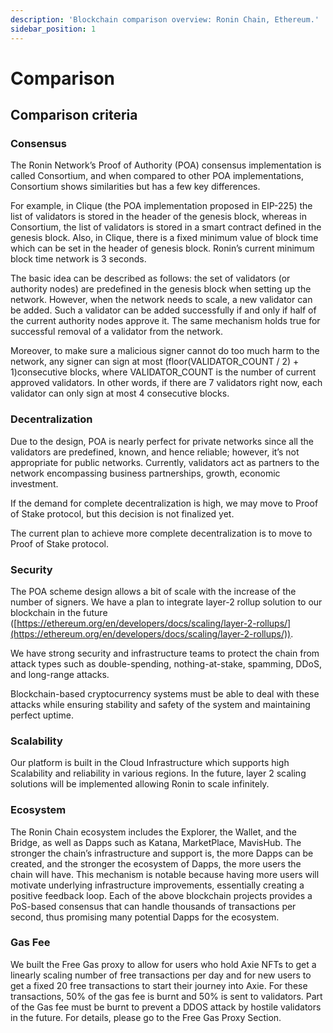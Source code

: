 ```yaml
---
description: 'Blockchain comparison overview: Ronin Chain, Ethereum.'
sidebar_position: 1
---
```


# Comparison

## Comparison criteria <a href="#4c41" id="4c41"></a>

### Consensus <a href="#2ab4" id="2ab4"></a>

The Ronin Network’s Proof of Authority (POA) consensus implementation is called Consortium, and when compared to other POA implementations, Consortium shows similarities but has a few key differences. 

For example, in Clique (the POA implementation proposed in EIP-225) the list of validators is stored in the header of the genesis block, whereas in Consortium, the list of validators is stored in a smart contract defined in the genesis block. Also, in Clique, there is a fixed minimum value of block time which can be set in the header of genesis block. Ronin’s current minimum block time network is 3 seconds. 

The basic idea can be described as follows: the set of validators (or authority nodes) are predefined in the genesis block when setting up the network. However, when the network needs to scale, a new validator can be added. Such a validator can be added successfully if and only if half of the current authority nodes approve it. The same mechanism holds true for successful removal of a validator from the network.

Moreover, to make sure a malicious signer cannot do too much harm to the network, any signer can sign at most (floor(VALIDATOR_COUNT / 2) + 1)consecutive blocks, where VALIDATOR_COUNT is the number of current approved validators. In other words, if there are 7 validators right now, each validator can only sign at most 4 consecutive blocks.

### Decentralization <a href="#4da0" id="4da0"></a>

Due to the design, POA is nearly perfect for private networks since all the validators are predefined, known, and hence reliable; however, it’s not appropriate for public networks. Currently, validators act as partners to the network encompassing business partnerships, growth, economic investment.

If the demand for complete decentralization is high, we may move to Proof of Stake protocol, but this decision is not finalized yet.

The current plan to achieve more complete decentralization is to move to Proof of Stake protocol.

### Security

The POA scheme design allows a bit of scale with the increase of the number of signers. We have a plan to integrate layer-2 rollup solution to our blockchain in the future ([https://ethereum.org/en/developers/docs/scaling/layer-2-rollups/](https://ethereum.org/en/developers/docs/scaling/layer-2-rollups/)).

We have strong security and infrastructure teams to protect the chain from attack types such as double-spending, nothing-at-stake, spamming, DDoS, and long-range attacks. 

Blockchain-based cryptocurrency systems must be able to deal with these attacks while ensuring stability and safety of the system and maintaining perfect uptime.

### Scalability <a href="#55b8" id="55b8"></a>

Our platform is built in the Cloud Infrastructure which supports high Scalability and reliability in various regions. In the future, layer 2 scaling solutions will be implemented allowing Ronin to scale infinitely. 

### Ecosystem <a href="#08c1" id="08c1"></a>

The Ronin Chain ecosystem includes the Explorer, the Wallet, and the Bridge, as well as Dapps such as Katana, MarketPlace, MavisHub. The stronger the chain’s infrastructure and support is, the more Dapps can be created, and the stronger the ecosystem of Dapps, the more users the chain will have. This mechanism is notable because having more users will motivate underlying infrastructure improvements, essentially creating a positive feedback loop. Each of the above blockchain projects provides a PoS-based consensus that can handle thousands of transactions per second, thus promising many potential Dapps for the ecosystem.


### Gas Fee

We built the Free Gas proxy to allow for users who hold Axie NFTs to get a linearly scaling number of free transactions per day and for new users to get a fixed 20 free transactions to start their journey into Axie. For these transactions, 50% of the gas fee is burnt and 50% is sent to validators. Part of the Gas fee must be burnt to prevent a DDOS attack by hostile validators in the future. For details, please go to the Free Gas Proxy Section.
